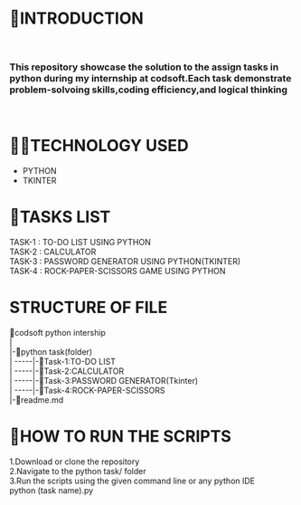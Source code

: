 <h1>🚀INTRODUCTION</h1>
<br>
<h3>This repository showcase the solution to the assign tasks in python during my internship at codsoft.Each task demonstrate problem-solvoing skills,coding efficiency,and logical thinking</h3>
<br>
<h1>👨‍💻TECHNOLOGY USED</h1>
<ul>
  <li>PYTHON</li>
  <LI>TKINTER</LI>
</ul>
<H1>🚨TASKS LIST</H1>
TASK-1 : TO-DO LIST USING PYTHON <BR>
TASK-2 : CALCULATOR <BR>
TASK-3 : PASSWORD GENERATOR USING PYTHON(TKINTER) <BR>
TASK-4 : ROCK-PAPER-SCISSORS GAME USING PYTHON <BR>

<h1>STRUCTURE OF FILE</h1>
📁codsoft python intership
<br>
|
<br>
|-📂python task(folder)
<br>
|    -----|-📜Task-1:TO-DO LIST
<br>
|    -----|-📜Task-2:CALCULATOR
<br>
|    -----|-📜Task-3:PASSWORD GENERATOR(Tkinter)
<br>
|    -----|-📜Task-4:ROCK-PAPER-SCISSORS
<br>
|-📜readme.md

<h1>📌HOW TO RUN THE SCRIPTS</h1>
1.Download or clone the repository <br>
2.Navigate to the python task/ folder <br>
3.Run the scripts using the given command line or any python IDE<br>
        python (task name).py
      
